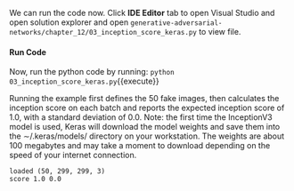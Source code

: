 We can run the code now. Click **IDE Editor** tab to open Visual Studio and open solution explorer and open `generative-adversarial-networks/chapter_12/03_inception_score_keras.py` to view file.

#### Run Code

Now, run the python code by running: `python 03_inception_score_keras.py`{{execute}}

Running the example first defines the 50 fake images, then calculates the inception score on
each batch and reports the expected inception score of 1.0, with a standard deviation of 0.0.
Note: the first time the InceptionV3 model is used, Keras will download the model weights
and save them into the ∼/.keras/models/ directory on your workstation. The weights are
about 100 megabytes and may take a moment to download depending on the speed of your
internet connection.

```
loaded (50, 299, 299, 3)
score 1.0 0.0
```
